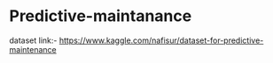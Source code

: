 # Predictive-maintanance
dataset link:- https://www.kaggle.com/nafisur/dataset-for-predictive-maintenance
